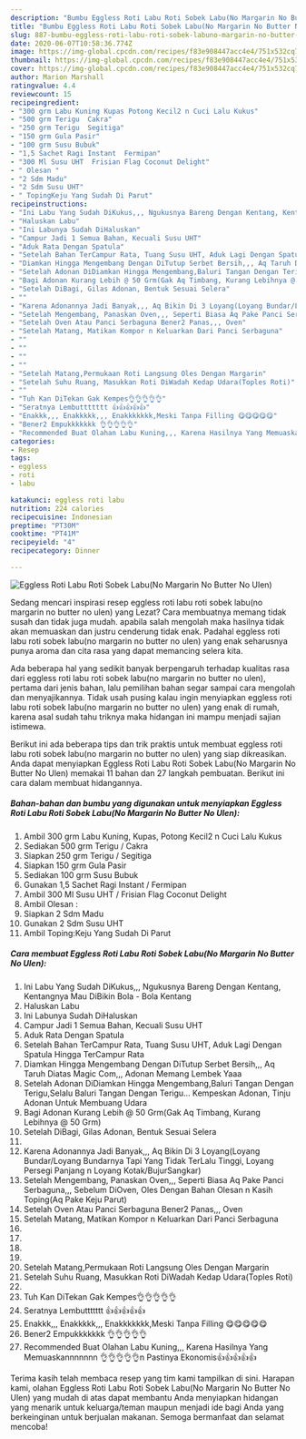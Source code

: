 ```yaml
---
description: "Bumbu Eggless Roti Labu Roti Sobek Labu(No Margarin No Butter No Ulen) | Cara Bikin Eggless Roti Labu Roti Sobek Labu(No Margarin No Butter No Ulen) Yang Mudah Dan Praktis"
title: "Bumbu Eggless Roti Labu Roti Sobek Labu(No Margarin No Butter No Ulen) | Cara Bikin Eggless Roti Labu Roti Sobek Labu(No Margarin No Butter No Ulen) Yang Mudah Dan Praktis"
slug: 887-bumbu-eggless-roti-labu-roti-sobek-labuno-margarin-no-butter-no-ulen-cara-bikin-eggless-roti-labu-roti-sobek-labuno-margarin-no-butter-no-ulen-yang-mudah-dan-praktis
date: 2020-06-07T10:58:36.774Z
image: https://img-global.cpcdn.com/recipes/f83e908447acc4e4/751x532cq70/eggless-roti-labu-roti-sobek-labuno-margarin-no-butter-no-ulen-foto-resep-utama.jpg
thumbnail: https://img-global.cpcdn.com/recipes/f83e908447acc4e4/751x532cq70/eggless-roti-labu-roti-sobek-labuno-margarin-no-butter-no-ulen-foto-resep-utama.jpg
cover: https://img-global.cpcdn.com/recipes/f83e908447acc4e4/751x532cq70/eggless-roti-labu-roti-sobek-labuno-margarin-no-butter-no-ulen-foto-resep-utama.jpg
author: Marion Marshall
ratingvalue: 4.4
reviewcount: 15
recipeingredient:
- "300 grm Labu Kuning Kupas Potong Kecil2 n Cuci Lalu Kukus"
- "500 grm Terigu  Cakra"
- "250 grm Terigu  Segitiga"
- "150 grm Gula Pasir"
- "100 grm Susu Bubuk"
- "1,5 Sachet Ragi Instant  Fermipan"
- "300 Ml Susu UHT  Frisian Flag Coconut Delight"
- " Olesan "
- "2 Sdm Madu"
- "2 Sdm Susu UHT"
- " TopingKeju Yang Sudah Di Parut"
recipeinstructions:
- "Ini Labu Yang Sudah DiKukus,,, Ngukusnya Bareng Dengan Kentang, Kentangnya Mau DiBikin Bola - Bola Kentang"
- "Haluskan Labu"
- "Ini Labunya Sudah DiHaluskan"
- "Campur Jadi 1 Semua Bahan, Kecuali Susu UHT"
- "Aduk Rata Dengan Spatula"
- "Setelah Bahan TerCampur Rata, Tuang Susu UHT, Aduk Lagi Dengan Spatula Hingga TerCampur Rata"
- "Diamkan Hingga Mengembang Dengan DiTutup Serbet Bersih,,, Aq Taruh Diatas Magic Com,,, Adonan Memang Lembek Yaaa"
- "Setelah Adonan DiDiamkan Hingga Mengembang,Baluri Tangan Dengan Terigu,Selalu Baluri Tangan Dengan Terigu... Kempeskan Adonan, Tinju Adonan Untuk Membuang Udara"
- "Bagi Adonan Kurang Lebih @ 50 Grm(Gak Aq Timbang, Kurang Lebihnya @ 50 Grm)"
- "Setelah DiBagi, Gilas Adonan, Bentuk Sesuai Selera"
- ""
- "Karena Adonannya Jadi Banyak,,, Aq Bikin Di 3 Loyang(Loyang Bundar/Loyang Bundarnya Tapi Yang Tidak TerLalu Tinggi, Loyang Persegi Panjang n Loyang Kotak/BujurSangkar)"
- "Setelah Mengembang, Panaskan Oven,,, Seperti Biasa Aq Pake Panci Serbaguna,,, Sebelum DiOven, Oles Dengan Bahan Olesan n Kasih Toping(Aq Pake Keju Parut)"
- "Setelah Oven Atau Panci Serbaguna Bener2 Panas,,, Oven"
- "Setelah Matang, Matikan Kompor n Keluarkan Dari Panci Serbaguna"
- ""
- ""
- ""
- ""
- "Setelah Matang,Permukaan Roti Langsung Oles Dengan Margarin"
- "Setelah Suhu Ruang, Masukkan Roti DiWadah Kedap Udara(Toples Roti)"
- ""
- "Tuh Kan DiTekan Gak Kempes👌👌👌👌👌"
- "Seratnya Lembuttttttt 👍👍👍👍👍"
- "Enakkk,,, Enakkkkk,,, Enakkkkkkk,Meski Tanpa Filling 😋😋😋😋😋"
- "Bener2 Empukkkkkkk 👌👌👌👌👌"
- "Recommended Buat Olahan Labu Kuning,,, Karena Hasilnya Yang Memuaskannnnnnn 👌👌👌👌👌n Pastinya Ekonomis👍👍👍👍👍"
categories:
- Resep
tags:
- eggless
- roti
- labu

katakunci: eggless roti labu 
nutrition: 224 calories
recipecuisine: Indonesian
preptime: "PT30M"
cooktime: "PT41M"
recipeyield: "4"
recipecategory: Dinner

---
```



![Eggless Roti Labu Roti Sobek Labu(No Margarin No Butter No Ulen)](https://img-global.cpcdn.com/recipes/f83e908447acc4e4/751x532cq70/eggless-roti-labu-roti-sobek-labuno-margarin-no-butter-no-ulen-foto-resep-utama.jpg)

Sedang mencari inspirasi resep eggless roti labu roti sobek labu(no margarin no butter no ulen) yang Lezat? Cara membuatnya memang tidak susah dan tidak juga mudah. apabila salah mengolah maka hasilnya tidak akan memuaskan dan justru cenderung tidak enak. Padahal eggless roti labu roti sobek labu(no margarin no butter no ulen) yang enak seharusnya punya aroma dan cita rasa yang dapat memancing selera kita.



Ada beberapa hal yang sedikit banyak berpengaruh terhadap kualitas rasa dari eggless roti labu roti sobek labu(no margarin no butter no ulen), pertama dari jenis bahan, lalu pemilihan bahan segar sampai cara mengolah dan menyajikannya. Tidak usah pusing kalau ingin menyiapkan eggless roti labu roti sobek labu(no margarin no butter no ulen) yang enak di rumah, karena asal sudah tahu triknya maka hidangan ini mampu menjadi sajian istimewa.


Berikut ini ada beberapa tips dan trik praktis untuk membuat eggless roti labu roti sobek labu(no margarin no butter no ulen) yang siap dikreasikan. Anda dapat menyiapkan Eggless Roti Labu Roti Sobek Labu(No Margarin No Butter No Ulen) memakai 11 bahan dan 27 langkah pembuatan. Berikut ini cara dalam membuat hidangannya.

<!--inarticleads1-->

##### Bahan-bahan dan bumbu yang digunakan untuk menyiapkan Eggless Roti Labu Roti Sobek Labu(No Margarin No Butter No Ulen):

1. Ambil 300 grm Labu Kuning, Kupas, Potong Kecil2 n Cuci Lalu Kukus
1. Sediakan 500 grm Terigu / Cakra
1. Siapkan 250 grm Terigu / Segitiga
1. Siapkan 150 grm Gula Pasir
1. Sediakan 100 grm Susu Bubuk
1. Gunakan 1,5 Sachet Ragi Instant / Fermipan
1. Ambil 300 Ml Susu UHT / Frisian Flag Coconut Delight
1. Ambil  Olesan :
1. Siapkan 2 Sdm Madu
1. Gunakan 2 Sdm Susu UHT
1. Ambil  Toping:Keju Yang Sudah Di Parut




<!--inarticleads2-->

##### Cara membuat Eggless Roti Labu Roti Sobek Labu(No Margarin No Butter No Ulen):

1. Ini Labu Yang Sudah DiKukus,,, Ngukusnya Bareng Dengan Kentang, Kentangnya Mau DiBikin Bola - Bola Kentang
1. Haluskan Labu
1. Ini Labunya Sudah DiHaluskan
1. Campur Jadi 1 Semua Bahan, Kecuali Susu UHT
1. Aduk Rata Dengan Spatula
1. Setelah Bahan TerCampur Rata, Tuang Susu UHT, Aduk Lagi Dengan Spatula Hingga TerCampur Rata
1. Diamkan Hingga Mengembang Dengan DiTutup Serbet Bersih,,, Aq Taruh Diatas Magic Com,,, Adonan Memang Lembek Yaaa
1. Setelah Adonan DiDiamkan Hingga Mengembang,Baluri Tangan Dengan Terigu,Selalu Baluri Tangan Dengan Terigu... Kempeskan Adonan, Tinju Adonan Untuk Membuang Udara
1. Bagi Adonan Kurang Lebih @ 50 Grm(Gak Aq Timbang, Kurang Lebihnya @ 50 Grm)
1. Setelah DiBagi, Gilas Adonan, Bentuk Sesuai Selera
1. 
1. Karena Adonannya Jadi Banyak,,, Aq Bikin Di 3 Loyang(Loyang Bundar/Loyang Bundarnya Tapi Yang Tidak TerLalu Tinggi, Loyang Persegi Panjang n Loyang Kotak/BujurSangkar)
1. Setelah Mengembang, Panaskan Oven,,, Seperti Biasa Aq Pake Panci Serbaguna,,, Sebelum DiOven, Oles Dengan Bahan Olesan n Kasih Toping(Aq Pake Keju Parut)
1. Setelah Oven Atau Panci Serbaguna Bener2 Panas,,, Oven
1. Setelah Matang, Matikan Kompor n Keluarkan Dari Panci Serbaguna
1. 
1. 
1. 
1. 
1. Setelah Matang,Permukaan Roti Langsung Oles Dengan Margarin
1. Setelah Suhu Ruang, Masukkan Roti DiWadah Kedap Udara(Toples Roti)
1. 
1. Tuh Kan DiTekan Gak Kempes👌👌👌👌👌
1. Seratnya Lembuttttttt 👍👍👍👍👍
1. Enakkk,,, Enakkkkk,,, Enakkkkkkk,Meski Tanpa Filling 😋😋😋😋😋
1. Bener2 Empukkkkkkk 👌👌👌👌👌
1. Recommended Buat Olahan Labu Kuning,,, Karena Hasilnya Yang Memuaskannnnnnn 👌👌👌👌👌n Pastinya Ekonomis👍👍👍👍👍




Terima kasih telah membaca resep yang tim kami tampilkan di sini. Harapan kami, olahan Eggless Roti Labu Roti Sobek Labu(No Margarin No Butter No Ulen) yang mudah di atas dapat membantu Anda menyiapkan hidangan yang menarik untuk keluarga/teman maupun menjadi ide bagi Anda yang berkeinginan untuk berjualan makanan. Semoga bermanfaat dan selamat mencoba!
